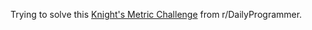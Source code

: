 Trying to solve this [Knight's Metric Challenge](https://www.reddit.com/r/dailyprogrammer/comments/6coqwk/20170522_challenge_316_easy_knights_metric/?st=j3gc1v5i&sh=d8fc665c) from r/DailyProgrammer.
